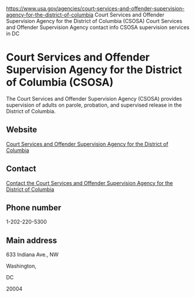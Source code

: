 

https://www.usa.gov/agencies/court-services-and-offender-supervision-agency-for-the-district-of-columbia
Court Services and Offender Supervision Agency for the District of Columbia (CSOSA)
Court Services and Offender Supervision Agency contact info
CSOSA supervision services in DC

Court Services and Offender Supervision Agency for the District of Columbia (CSOSA)
===================================================================================

The Court Services and Offender Supervision Agency (CSOSA) provides supervision of adults on parole, probation, and supervised release in the District of Columbia.

Website
-------

[Court Services and Offender Supervision Agency for the District of Columbia](https://www.csosa.gov)

Contact
-------

[Contact the Court Services and Offender Supervision Agency for the District of Columbia](https://www.csosa.gov/contact-us)

Phone number
------------

1-202-220-5300

Main address
------------

633 Indiana Ave., NW
  

Washington,

DC

20004
